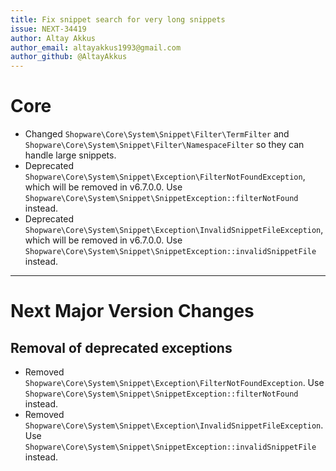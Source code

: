 ```yaml
---
title: Fix snippet search for very long snippets
issue: NEXT-34419
author: Altay Akkus
author_email: altayakkus1993@gmail.com
author_github: @AltayAkkus
---
```

# Core
* Changed `Shopware\Core\System\Snippet\Filter\TermFilter` and `Shopware\Core\System\Snippet\Filter\NamespaceFilter` so they can handle large snippets.
* Deprecated `Shopware\Core\System\Snippet\Exception\FilterNotFoundException`, which will be removed in v6.7.0.0. Use `Shopware\Core\System\Snippet\SnippetException::filterNotFound` instead.
* Deprecated `Shopware\Core\System\Snippet\Exception\InvalidSnippetFileException`, which will be removed in v6.7.0.0. Use `Shopware\Core\System\Snippet\SnippetException::invalidSnippetFile` instead.
___
# Next Major Version Changes
## Removal of deprecated exceptions
* Removed `Shopware\Core\System\Snippet\Exception\FilterNotFoundException`. Use `Shopware\Core\System\Snippet\SnippetException::filterNotFound` instead.
* Removed `Shopware\Core\System\Snippet\Exception\InvalidSnippetFileException`. Use `Shopware\Core\System\Snippet\SnippetException::invalidSnippetFile` instead.
